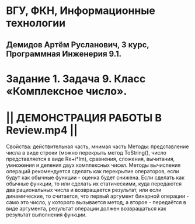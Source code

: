 # ВГУ, ФКН, Информационные технологии
## Демидов Артём Русланович, 3 курс, Программная Инженерия 9.1.
# Задание 1. Задача 9. Класс «Комплексное число».
# || ДЕМОНСТРАЦИЯ РАБОТЫ В Review.mp4 ||
Свойства: действительная часть, мнимая часть
Методы: представление числа в виде строки (можно перекрыть метод ToString(), число представляется в виде Re+i*Im), сравнения, сложения, вычитания, умножения и деления  двух комплексных чисел. Методы вычисления операций рекомендуется сделать как перекрытие операторов, если будут как обычные функции - оценка будет снижена. Если сделать как обычные функции, то или сделать их статическими, куда передаются два рациональных числа и возвращается результат, или если динамические, то считается, что первый аргумент бинарной операции - само это число, у которого вызывается метод, а второе - передаётся в виде аргумента, результат операции должен возвращаться как результат выполнения функции.
